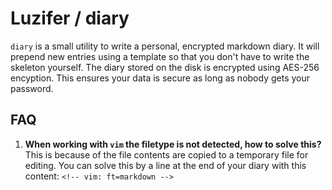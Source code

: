 # Luzifer / diary

`diary` is a small utility to write a personal, encrypted markdown diary. It will prepend new entries using a template so that you don't have to write the skeleton yourself. The diary stored on the disk is encrypted using AES-256 encyption. This ensures your data is secure as long as nobody gets your password.

## FAQ

1. **When working with `vim` the filetype is not detected, how to solve this?**  
   This is because of the file contents are copied to a temporary file for editing. You can solve this by a line at the end of your diary with this content: `<!-- vim: ft=markdown -->`
